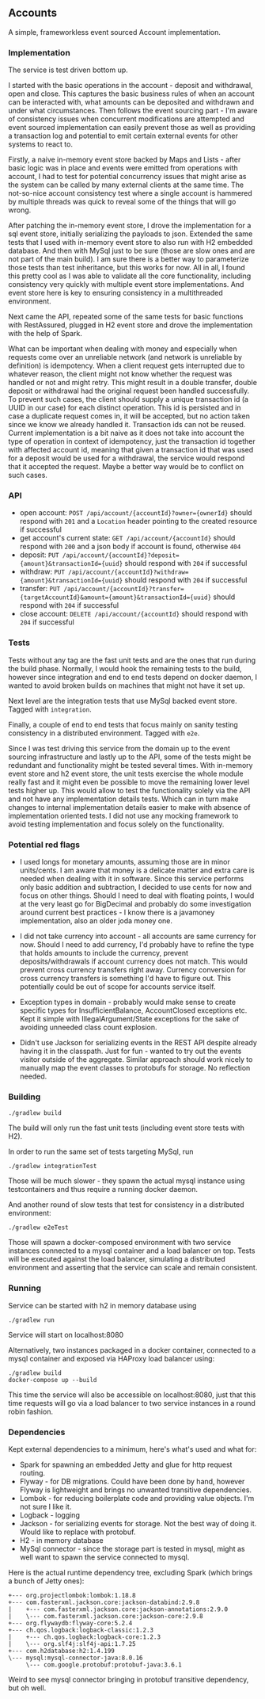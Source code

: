 ## Accounts

A simple, frameworkless event sourced Account implementation.

### Implementation

The service is test driven bottom up.

I started with the basic operations in the account - deposit and withdrawal, open and close.
This captures the basic business rules of when an account can be interacted with, what amounts
can be deposited and withdrawn and under what circumstances.
Then follows the event sourcing part - I'm aware of consistency issues when concurrent
modifications are attempted and event sourced implementation can easily prevent those
as well as providing a transaction log and potential to emit certain external events
for other systems to react to.

Firstly, a naive in-memory event store backed by Maps and Lists - after basic logic
was in place and events were emitted from operations with account, I had to test for potential
concurrency issues that might arise as the system can be called by many external clients at
the same time. The not-so-nice account consistency test where a single account is hammered
by multiple threads was quick to reveal some of the things that will go wrong.

After patching the in-memory event store, I drove the implementation for a
sql event store, initially serializing the payloads to json. Extended the same tests
that I used with in-memory event store to also run with H2 embedded database. And then with
MySql just to be sure (those are slow ones and are not part of the main build). I am sure
there is a better way to parameterize those tests than test inheritance, but this works
for now. All in all, I found this pretty cool as I was able to validate all the core
functionality, including consistency very quickly with multiple event store implementations.
And event store here is key to ensuring consistency in a multithreaded environment.

Next came the API, repeated some of the same tests for basic functions with RestAssured,
plugged in H2 event store and drove the implementation with the help of Spark.

What can be important when dealing with money and especially when requests come over an
unreliable network (and network is unreliable by definition) is idempotency. When a client
request gets interrupted due to whatever reason, the client might not know whether the
request was handled or not and might retry. This might result in a double transfer, double
deposit or withdrawal had the original request been handled successfully. To prevent such
cases, the client should supply a unique transaction id (a UUID in our case) for each 
distinct operation. This id is persisted and in case a duplicate request comes in, it will
be accepted, but no action taken since we know we already handled it. Transaction ids
can not be reused. Current implementation is a bit naive as it does not take into account
the type of operation in context of idempotency, just the transaction id together with 
affected account id, meaning that given a transaction id that was used for a deposit
would be used for a withdrawal, the service would respond that it accepted the request.
Maybe a better way would be to conflict on such cases.


### API

- open account: `POST /api/account/{accountId}?owner={ownerId}` should respond with `201`
  and a `Location` header pointing to the created resource if successful
- get account's current state: `GET /api/account/{accountId}` should respond with `200`
  and a json body if account is found, otherwise `404`
- deposit: `PUT /api/account/{accountId}?deposit={amount}&transactionId={uuid}` 
  should respond with `204` if successful
- withdraw: `PUT /api/account/{accountId}?withdraw={amount}&transactionId={uuid}` 
  should respond with `204` if successful
- transfer: `PUT /api/account/{accountId}?transfer={targetAccountId}&amount={amount}&transactionId={uuid}` 
  should respond with `204` if successful
- close account: `DELETE /api/account/{accountId}` should respond with `204` if successful


### Tests

Tests without any tag are the fast unit tests and are the ones that run during the build phase.
Normally, I would hook the remaining tests to the build, however since integration and end to end
tests depend on docker daemon, I wanted to avoid broken builds on machines that might not have it set up.

Next level are the integration tests that use MySql backed event store. Tagged with `integration`.

Finally, a couple of end to end tests that focus mainly on sanity testing consistency in a distributed 
environment. Tagged with `e2e`.

Since I was test driving this service from the domain up to the event sourcing infrastructure and lastly
up to the API, some of the tests might be redundant and functionality might be tested several times.
With in-memory event store and h2 event store, the unit tests exercise the whole module really fast
and it might even be possible to move the remaining lower level tests higher up. This would allow
to test the functionality solely via the API and not have any implementation details tests. 
Which can in turn make changes to internal implementation details easier to make with absence of 
implementation oriented tests. I did not use any mocking framework to avoid testing implementation
and focus solely on the functionality.


### Potential red flags

- I used longs for monetary amounts, assuming those are in minor units/cents. I am aware that money
is a delicate matter and extra care is needed when dealing with it in software. Since
this service performs only basic addition and subtraction, I decided to use cents for now
and focus on other things. Should I need to deal with floating points, I would at the very 
least go for BigDecimal and probably do some investigation around current best practices - 
I know there is a javamoney implementation, also an older joda money one.

- I did not take currency into account - all accounts are same currency for now. Should I 
need to add currency, I'd probably have to refine the type that holds amounts to include
the currency, prevent deposits/withdrawals if account currency does not match. This would
prevent cross currency transfers right away. Currency conversion for cross currency transfers
is something I'd have to figure out. This potentially could be out of scope for accounts
service itself.

- Exception types in domain - probably would make sense to create specific types for
InsufficientBalance, AccountClosed exceptions etc. Kept it simple with IllegalArgument/State
exceptions for the sake of avoiding unneeded class count explosion.

- Didn't use Jackson for serializing events in the REST API despite already having it in
the classpath. Just for fun - wanted to try out the
events visitor outside of the aggregate. Similar approach should work nicely to manually
map the event classes to protobufs for storage. No reflection needed.


### Building

```
./gradlew build
```

The build will only run the fast unit tests (including event store tests with H2).

In order to run the same set of tests targeting MySql, run
```
./gradlew integrationTest
```
Those will be much slower - they spawn the actual mysql instance using testcontainers and thus
require a running docker daemon.

And another round of slow tests that test for consistency in a distributed environment:
```
./gradlew e2eTest
```
Those will spawn a docker-composed environment with two service instances connected to
a mysql container and a load balancer on top. Tests will be executed against the load balancer,
simulating a distributed environment and asserting that the service can scale and remain consistent.

### Running

Service can be started with h2 in memory database using
```
./gradlew run
```
Service will start on localhost:8080

Alternatively, two instances packaged in a docker container, connected to a mysql container and
exposed via HAProxy load balancer using:
```
./gradlew build
docker-compose up --build
```
This time the service will also be accessible on localhost:8080, just that this time requests
will go via a load balancer to two service instances in a round robin fashion.

### Dependencies

Kept external dependencies to a minimum, here's what's used and what for:
- Spark for spawning an embedded Jetty and glue for http request routing.
- Flyway - for DB migrations. Could have been done by hand, however Flyway is lightweight and brings
  no unwanted transitive dependencies.
- Lombok - for reducing boilerplate code and providing value objects. I'm not sure I like it.
- Logback - logging
- Jackson - for serializing events for storage. Not the best way of doing it. Would like to replace with protobuf.
- H2 - in memory database
- MySql connector - since the storage part is tested in mysql, might as well want to spawn the
  service connected to mysql.

Here is the actual runtime dependency tree, excluding Spark (which brings a bunch of Jetty ones):
```
+--- org.projectlombok:lombok:1.18.8
+--- com.fasterxml.jackson.core:jackson-databind:2.9.8
|    +--- com.fasterxml.jackson.core:jackson-annotations:2.9.0
|    \--- com.fasterxml.jackson.core:jackson-core:2.9.8
+--- org.flywaydb:flyway-core:5.2.4
+--- ch.qos.logback:logback-classic:1.2.3
|    +--- ch.qos.logback:logback-core:1.2.3
|    \--- org.slf4j:slf4j-api:1.7.25
+--- com.h2database:h2:1.4.199
\--- mysql:mysql-connector-java:8.0.16
     \--- com.google.protobuf:protobuf-java:3.6.1
```
Weird to see mysql connector bringing in protobuf transitive dependency, but oh well.